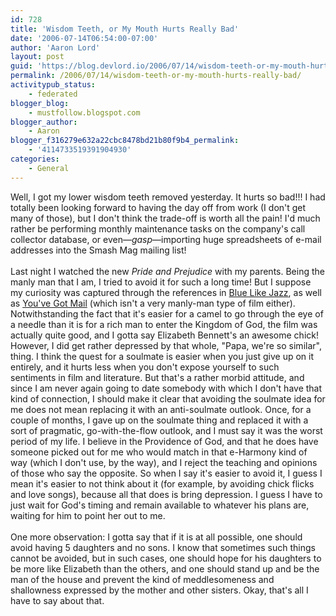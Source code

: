 ```yaml
---
id: 728
title: 'Wisdom Teeth, or My Mouth Hurts Really Bad'
date: '2006-07-14T06:54:00-07:00'
author: 'Aaron Lord'
layout: post
guid: 'https://blog.devlord.io/2006/07/14/wisdom-teeth-or-my-mouth-hurts-really-bad/'
permalink: /2006/07/14/wisdom-teeth-or-my-mouth-hurts-really-bad/
activitypub_status:
    - federated
blogger_blog:
    - mustfollow.blogspot.com
blogger_author:
    - Aaron
blogger_f316279e632a22cbc8478bd21b80f9b4_permalink:
    - '4114733519391904930'
categories:
    - General
---
```


Well, I got my lower wisdom teeth removed yesterday.  It hurts so bad!!!  I had totally been looking forward to having the day off from work (I don't get many of those), but I don't think the trade-off is worth all the pain!  I'd much rather be performing monthly maintenance tasks on the company's call collector database, or even—*gasp*—importing huge spreadsheets of e-mail addresses into the Smash Mag mailing list!<br /><br />Last night I watched the new <i>Pride and Prejudice</i> with my parents.  Being the manly man that I am, I tried to avoid it for such a long time!  But I suppose my curiosity was captured through the references in <a href="http://www.amazon.com/exec/obidos/ASIN/0785263705/lbmusic" target="_blank" rel="noopener">Blue Like Jazz</a>, as well as <a href="http://www.amazon.com/exec/obidos/ASIN/6305368171/lbmusic" target="_blank" rel="noopener">You've Got Mail</a> (which isn't a very manly-man type of film either).  Notwithstanding the fact that it's easier for a camel to go through the eye of a needle than it is for a rich man to enter the Kingdom of God, the film was actually quite good, and I gotta say Elizabeth Bennett's an awesome chick!  However, I did get rather depressed by that whole, "Papa, we're so similar", thing.  I think the quest for a soulmate is easier when you just give up on it entirely, and it hurts less when you don't expose yourself to such sentiments in film and literature.  But that's a rather morbid attitude, and since I am never again going to date somebody with which I don't have that kind of connection, I should make it clear that avoiding the soulmate idea for me does not mean replacing it with an anti-soulmate outlook.  Once, for a couple of months, I gave up on the soulmate thing and replaced it with a sort of pragmatic, go-with-the-flow outlook, and I must say it was the worst period of my life.  I believe in the Providence of God, and that he does have someone picked out for me who would match in that e-Harmony kind of way (which I don't use, by the way), and I reject the teaching and opinions of those who say the opposite.   So when I say it's easier to avoid it, I guess I mean it's easier to not think about it (for example, by avoiding chick flicks and love songs), because all that does is bring depression.  I guess I have to just wait for God's timing and remain available to whatever his plans are, waiting for him to point her out to me.<br /><br />One more observation: I gotta say that if it is at all possible, one should avoid having 5 daughters and no sons.  I know that sometimes such things cannot be avoided, but in such cases, one should hope for his daughters to be more like Elizabeth than the others, and one should stand up and be the man of the house and prevent the kind of meddlesomeness and shallowness expressed by the mother and other sisters.  Okay, that's all I have to say about that.<div class="blogger-post-footer"></div>